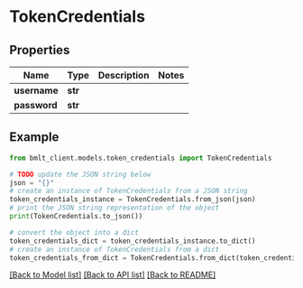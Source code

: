 # TokenCredentials


## Properties

Name | Type | Description | Notes
------------ | ------------- | ------------- | -------------
**username** | **str** |  | 
**password** | **str** |  | 

## Example

```python
from bmlt_client.models.token_credentials import TokenCredentials

# TODO update the JSON string below
json = "{}"
# create an instance of TokenCredentials from a JSON string
token_credentials_instance = TokenCredentials.from_json(json)
# print the JSON string representation of the object
print(TokenCredentials.to_json())

# convert the object into a dict
token_credentials_dict = token_credentials_instance.to_dict()
# create an instance of TokenCredentials from a dict
token_credentials_from_dict = TokenCredentials.from_dict(token_credentials_dict)
```
[[Back to Model list]](../README.md#documentation-for-models) [[Back to API list]](../README.md#documentation-for-api-endpoints) [[Back to README]](../README.md)


